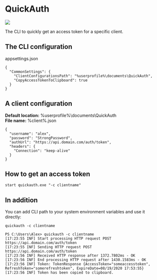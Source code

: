 # QuickAuth
![](https://github.com/alexeychuvagin/QuickAuth/workflows/.NET%20Core/badge.svg)

The CLI to quickly get an access token for a specific client.

## The CLI configuration
appsettings.json

```
{
  "CommonSettings": {
    "ClientConfigurationsPath": "%userprofile%\documents\QuickAuth",
    "CopyAccessTokenToClipboard": true
  }
}
```

## A client configuration
**Default location:** %userprofile%\documents\QuickAuth  
**File name:** %client%.json  

```
{
  "username": "alex",
  "password": "StrongPassword",
  "authUrl": "https://api.domain.com/auth/token",
  "headers": {
    "Connection": "keep-alive"
  }
}
```

## How to get an access token
```
start quickauth.exe "-c clientname"
```

## In addition
You can add CLI path to your system environment variables and use it directly:

```
quickauth -c clientname
```

```
PS C:\Users\Alex> quickauth -c clientname
[17:23:55 INF] Start processing HTTP request POST https://api.domain.com/auth/token
[17:23:55 INF] Sending HTTP request POST https://api.domain.com/auth/token
[17:23:56 INF] Received HTTP response after 1372.7802ms - OK
[17:23:56 INF] End processing HTTP request after 1430.1583ms - OK
[17:23:56 INF] Token: TokenResponse {AccessToken="someaccesstoken", RefreshToken="somerefreshtoken", ExpireDate=08/19/2020 17:53:55}
[17:23:56 INF] Token has been copied to clipboard.
```
